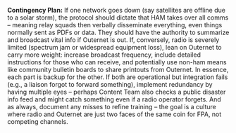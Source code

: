**Contingency Plan:** If one network goes down (say satellites are offline due to a solar storm), the protocol should dictate that HAM takes over all comms – meaning relay squads then verbally disseminate everything, even things normally sent as PDFs or data. They should have the authority to summarize and broadcast vital info if Outernet is out. If, conversely, radio is severely limited (spectrum jam or widespread equipment loss), lean on Outernet to carry more weight: increase broadcast frequency, include detailed instructions for those who can receive, and potentially use non-ham means like community bulletin boards to share printouts from Outernet. In essence, each part is backup for the other. If both are operational but integration fails (e.g., a liaison forgot to forward something), implement redundancy by having multiple eyes – perhaps Content Team also checks a public disaster info feed and might catch something even if a radio operator forgets. And as always, document any misses to refine training – the goal is a culture where radio and Outernet are just two faces of the same coin for FPA, not competing channels.